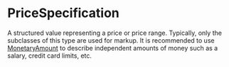 # PriceSpecification

A structured value representing a price or price range. Typically, only the subclasses of this type are used for markup. It is recommended to use <a class="localLink" href="http://schema.org/MonetaryAmount">MonetaryAmount</a> to describe independent amounts of money such as a salary, credit card limits, etc.
